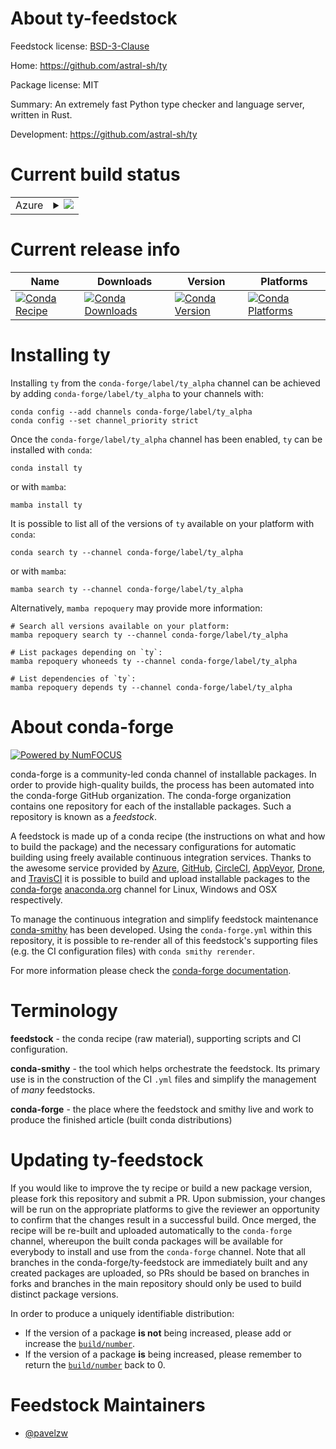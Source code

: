 About ty-feedstock
==================

Feedstock license: [BSD-3-Clause](https://github.com/conda-forge/ty-feedstock/blob/main/LICENSE.txt)

Home: https://github.com/astral-sh/ty

Package license: MIT

Summary: An extremely fast Python type checker and language server, written in Rust.

Development: https://github.com/astral-sh/ty

Current build status
====================


<table>
    
  <tr>
    <td>Azure</td>
    <td>
      <details>
        <summary>
          <a href="https://dev.azure.com/conda-forge/feedstock-builds/_build/latest?definitionId=25599&branchName=main">
            <img src="https://dev.azure.com/conda-forge/feedstock-builds/_apis/build/status/ty-feedstock?branchName=main">
          </a>
        </summary>
        <table>
          <thead><tr><th>Variant</th><th>Status</th></tr></thead>
          <tbody><tr>
              <td>linux_64</td>
              <td>
                <a href="https://dev.azure.com/conda-forge/feedstock-builds/_build/latest?definitionId=25599&branchName=main">
                  <img src="https://dev.azure.com/conda-forge/feedstock-builds/_apis/build/status/ty-feedstock?branchName=main&jobName=linux&configuration=linux%20linux_64_" alt="variant">
                </a>
              </td>
            </tr><tr>
              <td>linux_aarch64</td>
              <td>
                <a href="https://dev.azure.com/conda-forge/feedstock-builds/_build/latest?definitionId=25599&branchName=main">
                  <img src="https://dev.azure.com/conda-forge/feedstock-builds/_apis/build/status/ty-feedstock?branchName=main&jobName=linux&configuration=linux%20linux_aarch64_" alt="variant">
                </a>
              </td>
            </tr><tr>
              <td>osx_64</td>
              <td>
                <a href="https://dev.azure.com/conda-forge/feedstock-builds/_build/latest?definitionId=25599&branchName=main">
                  <img src="https://dev.azure.com/conda-forge/feedstock-builds/_apis/build/status/ty-feedstock?branchName=main&jobName=osx&configuration=osx%20osx_64_" alt="variant">
                </a>
              </td>
            </tr><tr>
              <td>osx_arm64</td>
              <td>
                <a href="https://dev.azure.com/conda-forge/feedstock-builds/_build/latest?definitionId=25599&branchName=main">
                  <img src="https://dev.azure.com/conda-forge/feedstock-builds/_apis/build/status/ty-feedstock?branchName=main&jobName=osx&configuration=osx%20osx_arm64_" alt="variant">
                </a>
              </td>
            </tr><tr>
              <td>win_64</td>
              <td>
                <a href="https://dev.azure.com/conda-forge/feedstock-builds/_build/latest?definitionId=25599&branchName=main">
                  <img src="https://dev.azure.com/conda-forge/feedstock-builds/_apis/build/status/ty-feedstock?branchName=main&jobName=win&configuration=win%20win_64_" alt="variant">
                </a>
              </td>
            </tr>
          </tbody>
        </table>
      </details>
    </td>
  </tr>
</table>

Current release info
====================

| Name | Downloads | Version | Platforms |
| --- | --- | --- | --- |
| [![Conda Recipe](https://img.shields.io/badge/recipe-ty-green.svg)](https://anaconda.org/conda-forge/ty) | [![Conda Downloads](https://img.shields.io/conda/dn/conda-forge/ty.svg)](https://anaconda.org/conda-forge/ty) | [![Conda Version](https://img.shields.io/conda/vn/conda-forge/ty.svg)](https://anaconda.org/conda-forge/ty) | [![Conda Platforms](https://img.shields.io/conda/pn/conda-forge/ty.svg)](https://anaconda.org/conda-forge/ty) |

Installing ty
=============

Installing `ty` from the `conda-forge/label/ty_alpha` channel can be achieved by adding `conda-forge/label/ty_alpha` to your channels with:

```
conda config --add channels conda-forge/label/ty_alpha
conda config --set channel_priority strict
```

Once the `conda-forge/label/ty_alpha` channel has been enabled, `ty` can be installed with `conda`:

```
conda install ty
```

or with `mamba`:

```
mamba install ty
```

It is possible to list all of the versions of `ty` available on your platform with `conda`:

```
conda search ty --channel conda-forge/label/ty_alpha
```

or with `mamba`:

```
mamba search ty --channel conda-forge/label/ty_alpha
```

Alternatively, `mamba repoquery` may provide more information:

```
# Search all versions available on your platform:
mamba repoquery search ty --channel conda-forge/label/ty_alpha

# List packages depending on `ty`:
mamba repoquery whoneeds ty --channel conda-forge/label/ty_alpha

# List dependencies of `ty`:
mamba repoquery depends ty --channel conda-forge/label/ty_alpha
```


About conda-forge
=================

[![Powered by
NumFOCUS](https://img.shields.io/badge/powered%20by-NumFOCUS-orange.svg?style=flat&colorA=E1523D&colorB=007D8A)](https://numfocus.org)

conda-forge is a community-led conda channel of installable packages.
In order to provide high-quality builds, the process has been automated into the
conda-forge GitHub organization. The conda-forge organization contains one repository
for each of the installable packages. Such a repository is known as a *feedstock*.

A feedstock is made up of a conda recipe (the instructions on what and how to build
the package) and the necessary configurations for automatic building using freely
available continuous integration services. Thanks to the awesome service provided by
[Azure](https://azure.microsoft.com/en-us/services/devops/), [GitHub](https://github.com/),
[CircleCI](https://circleci.com/), [AppVeyor](https://www.appveyor.com/),
[Drone](https://cloud.drone.io/welcome), and [TravisCI](https://travis-ci.com/)
it is possible to build and upload installable packages to the
[conda-forge](https://anaconda.org/conda-forge) [anaconda.org](https://anaconda.org/)
channel for Linux, Windows and OSX respectively.

To manage the continuous integration and simplify feedstock maintenance
[conda-smithy](https://github.com/conda-forge/conda-smithy) has been developed.
Using the ``conda-forge.yml`` within this repository, it is possible to re-render all of
this feedstock's supporting files (e.g. the CI configuration files) with ``conda smithy rerender``.

For more information please check the [conda-forge documentation](https://conda-forge.org/docs/).

Terminology
===========

**feedstock** - the conda recipe (raw material), supporting scripts and CI configuration.

**conda-smithy** - the tool which helps orchestrate the feedstock.
                   Its primary use is in the construction of the CI ``.yml`` files
                   and simplify the management of *many* feedstocks.

**conda-forge** - the place where the feedstock and smithy live and work to
                  produce the finished article (built conda distributions)


Updating ty-feedstock
=====================

If you would like to improve the ty recipe or build a new
package version, please fork this repository and submit a PR. Upon submission,
your changes will be run on the appropriate platforms to give the reviewer an
opportunity to confirm that the changes result in a successful build. Once
merged, the recipe will be re-built and uploaded automatically to the
`conda-forge` channel, whereupon the built conda packages will be available for
everybody to install and use from the `conda-forge` channel.
Note that all branches in the conda-forge/ty-feedstock are
immediately built and any created packages are uploaded, so PRs should be based
on branches in forks and branches in the main repository should only be used to
build distinct package versions.

In order to produce a uniquely identifiable distribution:
 * If the version of a package **is not** being increased, please add or increase
   the [``build/number``](https://docs.conda.io/projects/conda-build/en/latest/resources/define-metadata.html#build-number-and-string).
 * If the version of a package **is** being increased, please remember to return
   the [``build/number``](https://docs.conda.io/projects/conda-build/en/latest/resources/define-metadata.html#build-number-and-string)
   back to 0.

Feedstock Maintainers
=====================

* [@pavelzw](https://github.com/pavelzw/)


<!-- dummy commit to enable rerendering -->

